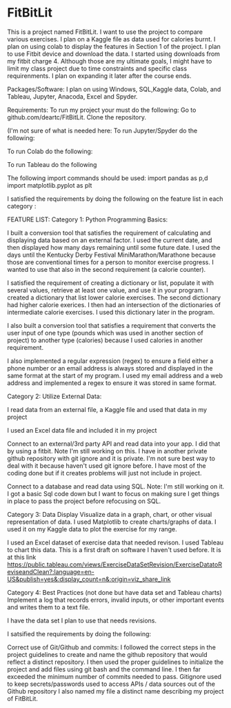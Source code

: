 # FitBitLit
This is a  project named FitBitLit.   I want to use the project to compare various exercises. I plan on  a Kaggle file as data used for calories burnt. I plan on using colab to display the features in Section 1 of the project.  I plan to use Fitbit device and download the data. I started using downloads from my fitbit charge 4.    Although those are my ultimate goals,  I might have to limit my class project due to time constraints and specific class requirenments.  I plan on expanding it later after the course ends.

Packages/Software:
I  plan on using Windows, SQL,Kaggle data, Colab, and Tableau, Jupyter, Anacoda, Excel and Spyder.  

Requirements:
To run my project your must do the following: Go to github.com/deartc/FitBitLit.  Clone the repository. 


(I'm not sure of what is needed here:
To run Jupyter/Spyder do the following:

To run Colab do the following:



To run Tableau do the following


The following import commands should be used:  import pandas as p,d
import matplotlib.pyplot as plt


 
 I satisfied the requirements by doing the following on the feature list in each category :
 

FEATURE LIST:
Category 1: Python Programming Basics:

I built a conversion tool that satisfies the requirement of calculating and displaying data based on an external factor. I used the current date, and then displayed how many days remaining until some future date. I used the days until the Kentucky Derby Festival MiniMarathon/Marathone because those are conventional times for a person to monitor exercise progress. I wanted to use that also in the second requirement (a calorie counter).



I satisfied the requirement of creating a dictionary or list, populate it with several values, retrieve at least one value, and use it in your program. I created a dictionary that list lower calorie exercises. The second dictionary had higher calorie exerices. I then had an intersection of the dictionaries of intermediate calorie exercises. I used this dictionary later in the program.



I also built a conversion tool that satisfies a requirement that converts the user input of one type (pounds which was used in another section of project) to another type (calories) because I used calories in another requirement.

I also implemented a regular expression (regex) to ensure a field either a phone number or an email address is always stored and
displayed in the same format at the start of my program. I used my email address and a web address and  implemented a regex to ensure it was stored in same format.




Category 2: Utilize External Data:

I read data from an external file, a Kaggle file and used that data in my project


I used an Excel data file and included it in my project



Connect to an external/3rd party API and read data into your app.  I did that by using a fitbit. Note I'm still working on this.  I have in another private github 
repository with git ignore and it is private. I'm not sure best way to deal with it because haven't used git ignore before. 
I  have most of the coding done but if it creates problems will just not include in project.   






Connect to a database and read data using SQL.  Note:  I'm still working on it.  I got a basic Sql code down but I want to focus on making sure I get things in place to 
pass the project before refocusing on SQL.   








Category 3: Data Display
Visualize data in a graph, chart, or other visual representation of data.
I used  Matplotlib to create charts/graphs of data.   I used it on my Kaggle data to plot the exercise for my range.


I used an Excel dataset of exercise data that needed revison.   I used Tableau to chart this data.  This is a first draft on software I haven't used before. It is at this link   https://public.tableau.com/views/ExerciseDataSetRevision/ExerciseDatatoReviseandClean?:language=en-US&publish=yes&:display_count=n&:origin=viz_share_link






Category 4: Best Practices   (not done but have data set and Tableau charts)
Implement a log that records errors, invalid inputs, or other important events and writes them to a text file.

 I have the data set I plan to use that needs revisions.
  






I satsified the requirements by doing the following:


Correct use of Git/Github and commits: I followed the correct steps in the project guidelines to create and name the github repository that would reflect a distinct repository. I then used the proper guidelines to initialize the project and add files using git bash and the command line. 
I then far exceeded the minimum number of commits needed to pass.
Gitignore used to keep  secrets/passwords used to access APIs / data sources out of the Github repository
I also named my file a distinct name describing my project of FitBitLit.




